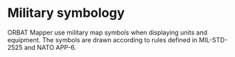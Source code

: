 <script setup>
import MilSymbol from '../components/MilSymbol.vue'
</script>

# Military symbology

ORBAT Mapper use military map symbols when displaying units and equipment.
The symbols are drawn according to rules defined in MIL-STD-2525 and NATO APP-6.

<MilSymbol sidc="10031000131211004600" size="32"/> <MilSymbol sidc="10061000151205010000" size="32"/>
